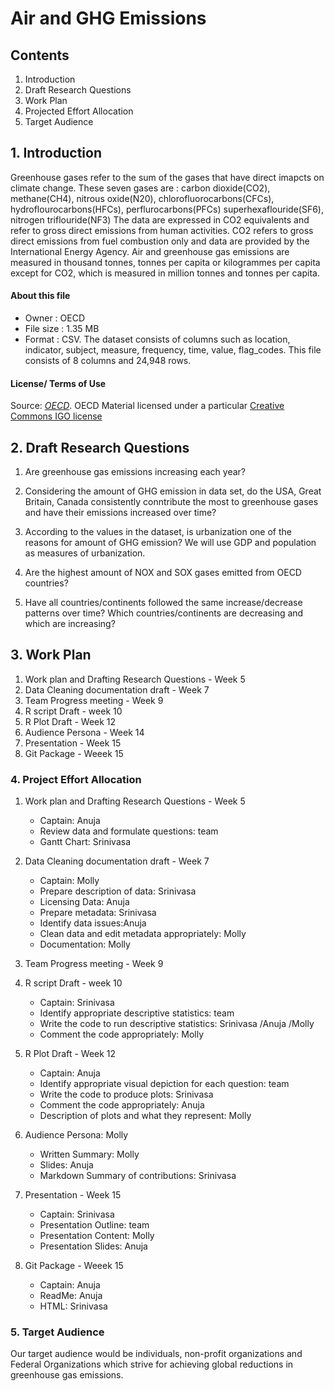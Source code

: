 # Air and GHG Emissions

## Contents

1. Introduction
2. Draft Research Questions
3. Work Plan
4. Projected Effort Allocation
5. Target Audience



## 1. Introduction
     
   Greenhouse gases refer to the sum of the gases that have direct imapcts on climate change. These seven gases are :
   carbon dioxide(CO2), methane(CH4), nitrous oxide(N20), chlorofluorocarbons(CFCs), hydroflourocarbons(HFCs), perflurocarbons(PFCs)
   superhexaflouride(SF6), nitrogen triflouride(NF3)
   The data are expressed in CO2 equivalents and refer to gross direct emissions from human activities. CO2 refers to gross direct 
   emissions from fuel combustion only and data are provided by the International Energy Agency.
   Air and greenhouse gas emissions are measured in thousand tonnes, tonnes per capita or kilogrammes per capita except for 
   CO2, which is measured in million tonnes and tonnes per capita.
   
#### About this file
   * Owner : OECD
   * File size : 1.35 MB
   * Format : CSV.
  The dataset consists of columns such as location, indicator, subject, measure, frequency, time, value, flag_codes. This file consists      of 8 columns and 24,948 rows.
   
#### License/ Terms of Use
   Source: [*OECD*](https://data.oecd.org/air/air-and-ghg-emissions.htm).
   OECD Material licensed under a particular [Creative Commons IGO license](http://www.oecd.org/termsandconditions/)


## 2. Draft Research Questions
  1. Are greenhouse gas emissions increasing each year?
  2. Considering the amount of GHG emission in data set, do the USA, Great Britain, Canada consistently conntribute the most to greenhouse gases and have their emissions increased over time?
  3. According to the values in the dataset, is urbanization one of the reasons for amount of GHG emission? We will use GDP and population as measures of urbanization.
  4. Are the highest amount of NOX and SOX gases emitted from OECD countries?

  5. Have all countries/continents followed the same increase/decrease patterns over time? Which countries/continents are decreasing and which are increasing?  


## 3. Work Plan

1. Work plan and Drafting Research Questions - Week 5 
2. Data Cleaning documentation draft - Week 7
3. Team Progress meeting - Week 9
4. R script Draft - week 10
5. R Plot Draft - Week 12
6. Audience Persona - Week 14
7. Presentation - Week 15
8. Git Package - Weeek 15

### 4. Project Effort Allocation

1. Work plan and Drafting Research Questions - Week 5   
    * Captain: Anuja  
    * Review data and formulate questions: team  
    * Gantt Chart: Srinivasa   
  
2. Data Cleaning documentation draft - Week 7  
    * Captain: Molly  
    * Prepare description of data: Srinivasa  
    * Licensing Data: Anuja  
    * Prepare metadata: Srinivasa  
    * Identify data issues:Anuja   
    * Clean data and edit metadata appropriately: Molly  
    * Documentation: Molly  
  
3. Team Progress meeting - Week 9  

4. R script Draft - week 10  
    * Captain: Srinivasa  
    * Identify appropriate descriptive statistics: team  
    * Write the code to run descriptive statistics: Srinivasa /Anuja /Molly
    * Comment the code appropriately: Molly  
  
5. R Plot Draft - Week 12  
    * Captain: Anuja  
    * Identify appropriate visual depiction for each question: team  
    * Write the code to produce plots: Srinivasa
    * Comment the code appropriately: Anuja  
    * Description of plots and what they represent: Molly  

9. Audience Persona: Molly  
    * Written Summary: Molly  
    * Slides: Anuja  
    * Markdown Summary of contributions: Srinivasa  
  

7. Presentation - Week 15    
    * Captain: Srinivasa  
    * Presentation Outline: team  
    * Presentation Content: Molly  
    * Presentation Slides: Anuja  
  
8. Git Package - Weeek 15        
    * Captain: Anuja     
    * ReadMe: Anuja  
    * HTML: Srinivasa  

### 5. Target Audience
Our target audience would be individuals, non-profit organizations and Federal Organizations which strive for achieving global 
reductions in greenhouse gas emissions. 

